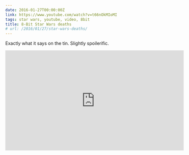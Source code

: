 ```yaml
---
date: 2016-01-27T00:00:00Z
link: https://www.youtube.com/watch?v=t66nOkMIoMI
tags: star wars, youtube, video, 8bit
title: 8-Bit Star Wars deaths
# url: /2016/01/27/star-wars-deaths/
---
```


Exactly what it says on the tin. Slightly spoilerific.

<div class="video">

<iframe width="560" height="315" src="https://www.youtube.com/embed/t66nOkMIoMI" frameborder="0" allowfullscreen></iframe>

</div>